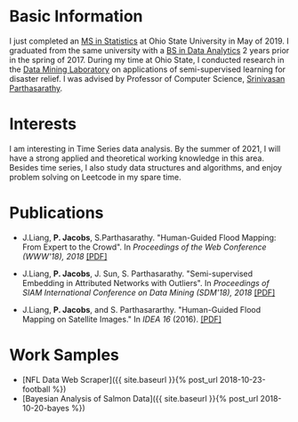 # Basic Information

I just completed an [MS in Statistics](https://stat.osu.edu) at Ohio State University in May of 2019. I graduated from the same university with a [BS in Data Analytics](https://data-analytics.osu.edu) 2 years prior in the spring of 2017. During my time at Ohio State, I conducted research in the [Data Mining Laboratory](http://web.cse.ohio-state.edu/dmrl/) on applications of semi-supervised learning for disaster relief. I was advised by Professor of Computer Science, [Srinivasan Parthasarathy](http://web.cse.ohio-state.edu/~parthasarathy.2/).

# Interests
I am interesting in Time Series data analysis. By the summer of 2021, I will have a strong applied and theoretical working knowledge in this area. Besides time series, I also study data structures and algorithms, and enjoy problem solving on Leetcode in my spare time.

# Publications

* J.Liang, **P. Jacobs**, S.Parthasarathy. "Human-Guided Flood Mapping: From Expert to the Crowd". In *Proceedings of the Web Conference (WWW'18), 2018* [[PDF]](/assets/CHUG_FM.pdf)
<!--* [Click here to learn more about my specific contributions to this project]({{ site.baseurl }}{% post_url 2018-10-20-HUGFM %})-->

* J.Liang, **P. Jacobs**, J. Sun, S. Parthasarathy. "Semi-supervised Embedding in Attributed Networks with Outliers". In *Proceedings of SIAM International Conference on Data Mining (SDM'18), 2018* [[PDF]](https://arxiv.org/pdf/1703.08100.pdf)

* J.Liang, **P. Jacobs**, and S. Parthasararthy. "Human-Guided Flood Mapping on Satellite Images." In *IDEA 16* (2016). [[PDF]](http://poloclub.gatech.edu/idea2016/papers/p76-liang.pdf)

<!---
# Ideas

* [Project Idea 1]({{ site.baseurl }}{% post_url 2018-10-20-idea1 %})
* [Project Idea 2]({{ site.baseurl }}{% post_url 2018-10-21-idea2 %})
--->

# Work Samples

* [NFL Data Web Scraper]({{ site.baseurl }}{% post_url 2018-10-23-football %})
* [Bayesian Analysis of Salmon Data]({{ site.baseurl }}{% post_url 2018-10-20-bayes %})
